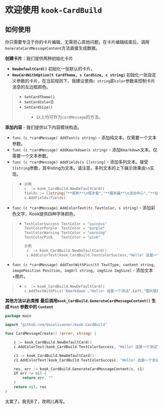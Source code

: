 # 欢迎使用 `kook-CardBuild`

## 如何使用

你只需要专注于你的卡片编辑，无需担心其他问题，在卡片编辑结束后，调用`GenerateCardMessageContent`方法直接生成数据。

**创建卡片**：我们提供两种初始化卡片

- **`NewDefaultCard()`**  初始化一张默认的卡片。
- **`NewCardWithOption(t CardTheme, s CardSize, c string)`**  初始化一张自定义参数的卡片，在当前规则下，我建议使用`c string`即`color`参数来控制卡片消息的左边框颜色。

> - **`SetCardTheme()`**
> - **`SetCardColor`()**
> - **`SetCardSize()`**
>
> > - 以上均可作为`cardMessage`的方法。

**添加内容** - 我们提供以下内容模块构造。

- `func (c *cardMessage) AddText(s string)`  - 添加纯文本。仅需要一个文本参数。
- `func (c *cardMessage) AddKmarkdown(s string)` - 添加`Kmarkdown`文本。仅需要一个文本参数。
- `func (c *cardMessage) AddFields(s []string)` - 添加多列文本。接受`[]string`参数，其中sting为文本。请注意，多列文本的上下展示效果由`\n`实现。

> - ```go
>   示例
>   c  := kook_CardBuild.NewDefaultCard()
>   fields := []string{"**昵称**\n怪才君","**服务器**\n活动中心","**在线时间**\n9:00-21:00"}
>   c.AddFields(fields)
>   ```

- `func (c *cardMessage) AddColorText(tc TextColor, s string)` - 添加彩色文字，Kook提供四种字体颜色，

> - ```go
>   TextColorSuccess TextColor = "success"
>   TextColorPurple  TextColor = "purple"
>   TextColorWarning TextColor = "warning"
>   TextColorPink    TextColor = "pink"
>   
>   示例
>    c  := kook_CardBuild.NewDefaultCard()
>    c.AddColorText(kook_CardBuild.TextColorSuccess,"Hello! 这是一个测试")
>   ```

- ``func (c *cardMessage) AddTextWithPics(tt TextType, content string, imagePosition Position, imgUrl string, imgSize ImgSize)`` - 添加文本+图片。

> - ```go
>   c  := kook_CardBuild.NewDefaultCard()
>   c.AddTextWithPics(`Kmarkdown`,"Hello! 这是一个测试",Left,"图片链接",ImgSizeSizeLg)
>   ```

**其他方法以此类推**
**最后调用`kook_CardBuild.GenerateCardMessageContent()` 生成 `Post` 参数中的 `Content`**

```go
package main

import "github.com/Quinlivanner/kook-CardBuild"

func CardMessageCreate() (error, string) {

	c := kook_CardBuild.NewDefaultCard()
	c.AddColorText(kook_CardBuild.TextColorSuccess, "Hello! 这是一个测试")

	c1 := kook_CardBuild.NewDefaultCard()
	c1.AddColorText(kook_CardBuild.TextColorSuccess, "Hello! 这是一个测试")

	res, err := kook_CardBuild.GenerateCardMessageContent(c, c1)
	if err != nil {
		return err, ""
	}
	return nil, res
}


```

太累了。我先B了，改明儿再写。

